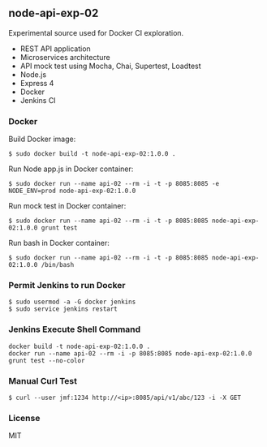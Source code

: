 ## node-api-exp-02 ##

  Experimental source used for Docker CI exploration.

  * REST API application
  * Microservices architecture
  * API mock test using Mocha, Chai, Supertest, Loadtest
  * Node.js
  * Express 4
  * Docker
  * Jenkins CI

### Docker ###

Build Docker image:

    $ sudo docker build -t node-api-exp-02:1.0.0 .

Run Node app.js in Docker container:

    $ sudo docker run --name api-02 --rm -i -t -p 8085:8085 -e NODE_ENV=prod node-api-exp-02:1.0.0

Run mock test in Docker container:

    $ sudo docker run --name api-02 --rm -i -t -p 8085:8085 node-api-exp-02:1.0.0 grunt test

Run bash in Docker container:

    $ sudo docker run --name api-02 --rm -i -t -p 8085:8085 node-api-exp-02:1.0.0 /bin/bash

### Permit Jenkins to run Docker ###

    $ sudo usermod -a -G docker jenkins
    $ sudo service jenkins restart

### Jenkins Execute Shell Command ###

    docker build -t node-api-exp-02:1.0.0 .
    docker run --name api-02 --rm -i -p 8085:8085 node-api-exp-02:1.0.0 grunt test --no-color

### Manual Curl Test ###

    $ curl --user jmf:1234 http://<ip>:8085/api/v1/abc/123 -i -X GET

### License ###

  MIT
